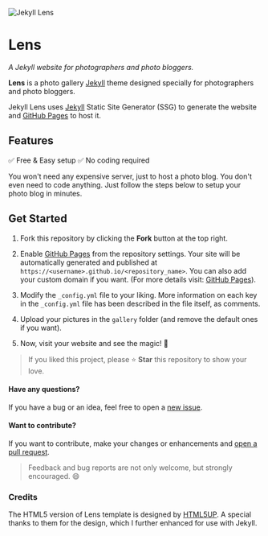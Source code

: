 ![Jekyll Lens](https://i.imgur.com/Qi7gdQC.png)

# Lens
*A Jekyll website  for photographers and photo bloggers.*

**Lens** is a photo gallery [Jekyll](https://jekyllrb.com/) theme designed
specially for photographers and photo bloggers.

Jekyll Lens uses [Jekyll](https://jekyllrb.com/) Static Site Generator (SSG) to
generate the website and [GitHub Pages](https://pages.github.com) to host it.

## Features

  ✅ Free & Easy setup
  ✅ No coding required

You won't need any expensive server, just to host a photo blog. You don't
even need to code anything. Just follow the steps below to setup your photo blog
in minutes.

## Get Started

1.  Fork this repository by clicking the **Fork** button at the top right.

1.  Enable [GitHub Pages](https://pages.github.com) from the repository
    settings.
    Your site will be automatically generated and published at
    `https://<username>.github.io/<repository_name>`. You can also add your
    custom domain if you want.
    (For more details visit: [GitHub Pages](https://pages.github.com)).

1.  Modify the `_config.yml` file to your liking.
    More information on each key in the `_config.yml` file has been described in
    the file itself, as comments.

1.  Upload your pictures in the `gallery` folder (and remove the default ones if
    you want).

1.  Now, visit your website and see the magic! 🎉

> If you liked this project, please ⭐ **Star** this repository to show your
>  love.

#### Have any questions?
If you have a bug or an idea, feel free to open a [new issue](https://github.com/ElasticDesigns/jekyll-lens/issues/new).

#### Want to contribute?
If you want to contribute, make your changes or enhancements and [open a
pull request](https://github.com/ElasticDesigns/jekyll-lens/compare).

> Feedback and bug reports are not only welcome, but strongly encouraged. 😄

### Credits
The HTML5 version of Lens template is designed by [HTML5UP](https://html5up.net/lens).
A special thanks to them for the design, which I further enhanced for use with
Jekyll.
